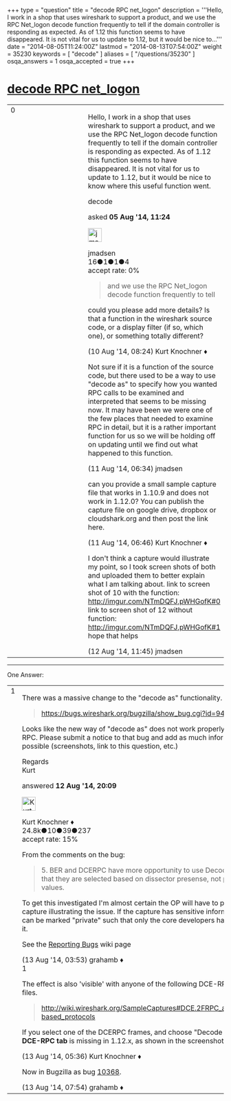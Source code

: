 +++
type = "question"
title = "decode RPC net_logon"
description = '''Hello,  I work in a shop that uses wireshark to support a product, and we use the RPC Net_logon decode function frequently to tell if the domain controller is responding as expected. As of 1.12 this function seems to have disappeared. It is not vital for us to update to 1.12, but it would be nice to...'''
date = "2014-08-05T11:24:00Z"
lastmod = "2014-08-13T07:54:00Z"
weight = 35230
keywords = [ "decode" ]
aliases = [ "/questions/35230" ]
osqa_answers = 1
osqa_accepted = true
+++

<div class="headNormal">

# [decode RPC net\_logon](/questions/35230/decode-rpc-net_logon)

</div>

<div id="main-body">

<div id="askform">

<table id="question-table" style="width:100%;"><colgroup><col style="width: 50%" /><col style="width: 50%" /></colgroup><tbody><tr class="odd"><td style="width: 30px; vertical-align: top"><div class="vote-buttons"><span id="post-35230-upvote" class="ajax-command post-vote up" rel="nofollow" title="I like this post (click again to cancel)"> </span><div id="post-35230-score" class="post-score" title="current number of votes">0</div><span id="post-35230-downvote" class="ajax-command post-vote down" rel="nofollow" title="I dont like this post (click again to cancel)"> </span> <span id="favorite-mark" class="ajax-command favorite-mark" rel="nofollow" title="mark/unmark this question as favorite (click again to cancel)"> </span><div id="favorite-count" class="favorite-count"></div></div></td><td><div id="item-right"><div class="question-body"><p>Hello, I work in a shop that uses wireshark to support a product, and we use the RPC Net_logon decode function frequently to tell if the domain controller is responding as expected. As of 1.12 this function seems to have disappeared. It is not vital for us to update to 1.12, but it would be nice to know where this useful function went.</p></div><div id="question-tags" class="tags-container tags"><span class="post-tag tag-link-decode" rel="tag" title="see questions tagged &#39;decode&#39;">decode</span></div><div id="question-controls" class="post-controls"></div><div class="post-update-info-container"><div class="post-update-info post-update-info-user"><p>asked <strong>05 Aug '14, 11:24</strong></p><img src="https://secure.gravatar.com/avatar/5115a34ce66b0260069e51c489e521ac?s=32&amp;d=identicon&amp;r=g" class="gravatar" width="32" height="32" alt="jmadsen&#39;s gravatar image" /><p><span>jmadsen</span><br />
<span class="score" title="16 reputation points">16</span><span title="1 badges"><span class="badge1">●</span><span class="badgecount">1</span></span><span title="1 badges"><span class="silver">●</span><span class="badgecount">1</span></span><span title="4 badges"><span class="bronze">●</span><span class="badgecount">4</span></span><br />
<span class="accept_rate" title="Rate of the user&#39;s accepted answers">accept rate:</span> <span title="jmadsen has no accepted answers">0%</span></p></div></div><div id="comments-container-35230" class="comments-container"><span id="35379"></span><div id="comment-35379" class="comment"><div id="post-35379-score" class="comment-score"></div><div class="comment-text"><blockquote><p>and we use the RPC Net_logon decode function frequently to tell</p></blockquote><p>could you please add more details? Is that a function in the wireshark source code, or a display filter (if so, which one), or something totally different?</p></div><div id="comment-35379-info" class="comment-info"><span class="comment-age">(10 Aug '14, 08:24)</span> <span class="comment-user userinfo">Kurt Knochner ♦</span></div></div><span id="35405"></span><div id="comment-35405" class="comment"><div id="post-35405-score" class="comment-score"></div><div class="comment-text"><p>Not sure if it is a function of the source code, but there used to be a way to use "decode as" to specify how you wanted RPC calls to be examined and interpreted that seems to be missing now. It may have been we were one of the few places that needed to examine RPC in detail, but it is a rather important function for us so we will be holding off on updating until we find out what happened to this function.</p></div><div id="comment-35405-info" class="comment-info"><span class="comment-age">(11 Aug '14, 06:34)</span> <span class="comment-user userinfo">jmadsen</span></div></div><span id="35406"></span><div id="comment-35406" class="comment"><div id="post-35406-score" class="comment-score"></div><div class="comment-text"><p>can you provide a small sample capture file that works in 1.10.9 and does not work in 1.12.0? You can publish the capture file on google drive, dropbox or cloudshark.org and then post the link here.</p></div><div id="comment-35406-info" class="comment-info"><span class="comment-age">(11 Aug '14, 06:46)</span> <span class="comment-user userinfo">Kurt Knochner ♦</span></div></div><span id="35438"></span><div id="comment-35438" class="comment"><div id="post-35438-score" class="comment-score"></div><div class="comment-text"><p>I don't think a capture would illustrate my point, so I took screen shots of both and uploaded them to better explain what I am talking about. link to screen shot of 10 with the function: <a href="http://imgur.com/NTmDQFJ,pWHGofK#0">http://imgur.com/NTmDQFJ,pWHGofK#0</a> link to screen shot of 12 without function: <a href="http://imgur.com/NTmDQFJ,pWHGofK#1">http://imgur.com/NTmDQFJ,pWHGofK#1</a> hope that helps</p></div><div id="comment-35438-info" class="comment-info"><span class="comment-age">(12 Aug '14, 11:45)</span> <span class="comment-user userinfo">jmadsen</span></div></div></div><div id="comment-tools-35230" class="comment-tools"></div><div class="clear"></div><div id="comment-35230-form-container" class="comment-form-container"></div><div class="clear"></div></div></td></tr></tbody></table>

------------------------------------------------------------------------

<div class="tabBar">

<span id="sort-top"></span>

<div class="headQuestions">

One Answer:

</div>

</div>

<span id="35446"></span>

<div id="answer-container-35446" class="answer accepted-answer">

<table style="width:100%;"><colgroup><col style="width: 50%" /><col style="width: 50%" /></colgroup><tbody><tr class="odd"><td style="width: 30px; vertical-align: top"><div class="vote-buttons"><span id="post-35446-upvote" class="ajax-command post-vote up" rel="nofollow" title="I like this post (click again to cancel)"> </span><div id="post-35446-score" class="post-score" title="current number of votes">1</div><span id="post-35446-downvote" class="ajax-command post-vote down" rel="nofollow" title="I dont like this post (click again to cancel)"> </span> <span class="accept-answer on" rel="nofollow" title="jmadsen has selected this answer as the correct answer"> </span></div></td><td><div class="item-right"><div class="answer-body"><p>There was a massive change to the "decode as" functionality.</p><blockquote><p><a href="https://bugs.wireshark.org/bugzilla/show_bug.cgi?id=9450">https://bugs.wireshark.org/bugzilla/show_bug.cgi?id=9450</a></p></blockquote><p>Looks like the new way of "decode as" does not work properly for DCE-RPC. Please submit a notice to that bug and add as much information as possible (screenshots, link to this question, etc.)</p><p>Regards<br />
Kurt</p></div><div class="answer-controls post-controls"></div><div class="post-update-info-container"><div class="post-update-info post-update-info-user"><p>answered <strong>12 Aug '14, 20:09</strong></p><img src="https://secure.gravatar.com/avatar/23b7bf5b13bc2c98b2e8aa9869ca5d75?s=32&amp;d=identicon&amp;r=g" class="gravatar" width="32" height="32" alt="Kurt%20Knochner&#39;s gravatar image" /><p><span>Kurt Knochner ♦</span><br />
<span class="score" title="24767 reputation points"><span>24.8k</span></span><span title="10 badges"><span class="badge1">●</span><span class="badgecount">10</span></span><span title="39 badges"><span class="silver">●</span><span class="badgecount">39</span></span><span title="237 badges"><span class="bronze">●</span><span class="badgecount">237</span></span><br />
<span class="accept_rate" title="Rate of the user&#39;s accepted answers">accept rate:</span> <span title="Kurt Knochner has 344 accepted answers">15%</span> </br></p></div></div><div id="comments-container-35446" class="comments-container"><span id="35451"></span><div id="comment-35451" class="comment"><div id="post-35451-score" class="comment-score"></div><div class="comment-text"><p>From the comments on the bug:</p><blockquote>5. BER and DCERPC have more opportunity to use Decode As now that they are selected based on dissector presense, not packet_info values.</blockquote><p>To get this investigated I'm almost certain the OP will have to provide a capture illustrating the issue. If the capture has sensitive information then it can be marked "private" such that only the core developers have access to it.</p><p>See the <a href="http://wiki.wireshark.org/ReportingBugs">Reporting Bugs</a> wiki page</p></div><div id="comment-35451-info" class="comment-info"><span class="comment-age">(13 Aug '14, 03:53)</span> <span class="comment-user userinfo">grahamb ♦</span></div></div><span id="35455"></span><div id="comment-35455" class="comment"><div id="post-35455-score" class="comment-score">1</div><div class="comment-text"><p>The effect is also 'visible' with anyone of the following DCE-RPC capture files.</p><blockquote><p><a href="http://wiki.wireshark.org/SampleCaptures#DCE.2FRPC_and_MSRPC-based_protocols">http://wiki.wireshark.org/SampleCaptures#DCE.2FRPC_and_MSRPC-based_protocols</a></p></blockquote><p>If you select one of the DCERPC frames, and choose "Decode as", the <strong>DCE-RPC tab</strong> is missing in 1.12.x, as shown in the screenshots of the OP.</p></div><div id="comment-35455-info" class="comment-info"><span class="comment-age">(13 Aug '14, 05:36)</span> <span class="comment-user userinfo">Kurt Knochner ♦</span></div></div><span id="35459"></span><div id="comment-35459" class="comment"><div id="post-35459-score" class="comment-score"></div><div class="comment-text"><p>Now in Bugzilla as bug <a href="https://bugs.wireshark.org/bugzilla/show_bug.cgi?id=10368">10368</a>.</p></div><div id="comment-35459-info" class="comment-info"><span class="comment-age">(13 Aug '14, 07:54)</span> <span class="comment-user userinfo">grahamb ♦</span></div></div></div><div id="comment-tools-35446" class="comment-tools"></div><div class="clear"></div><div id="comment-35446-form-container" class="comment-form-container"></div><div class="clear"></div></div></td></tr></tbody></table>

</div>

<div class="paginator-container-left">

</div>

</div>

</div>

